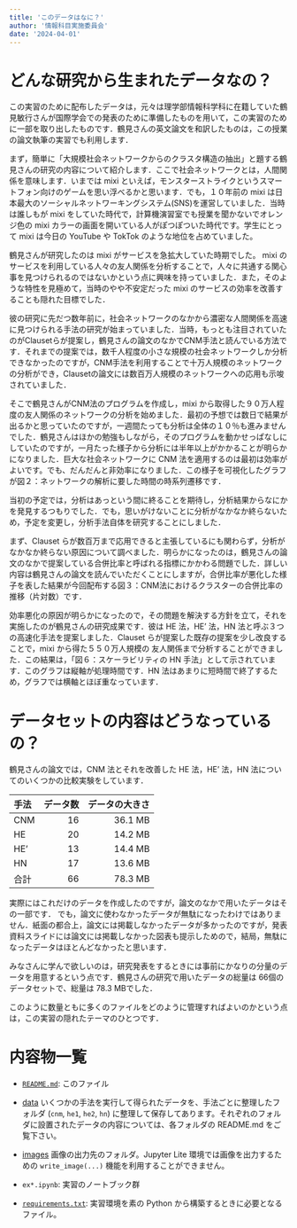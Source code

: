 ```yaml
---
title: 'このデータはなに？'
author: '情報科目実施委員会'
date: '2024-04-01'
---
```


# どんな研究から生まれたデータなの？

この実習のために配布したデータは，元々は理学部情報科学科に在籍していた鶴見敏行さんが国際学会での発表のために準備したものを用いて，この実習のために一部を取り出したものです．鶴見さんの英文論文を和訳したものは，この授業の論文執筆の実習でも利用します．

まず，簡単に「大規模社会ネットワークからのクラスタ構造の抽出」と題する鶴見さんの研究の内容について紹介します．ここで社会ネットワークとは，人間関係を意味します．いまでは mixi といえば，モンスターストライクというスマートフォン向けのゲームを思い浮べるかと思います．でも，１０年前の mixi は日本最大のソーシャルネットワーキングシステム(SNS)を運営していました．当時は誰しもが mixi をしていた時代で，計算機演習室でも授業を聞かないでオレンジ色の mixi カラーの画面を開いている人がぽつぽついた時代です。学生にとって mixi は今日の YouTube や TokTok のような地位を占めていました。

鶴見さんが研究したのは mixi がサービスを急拡大していた時期でした。 mixi のサービスを利用している人々の友人関係を分析することで，人々に共通する関心事を見つけられるのではないかという点に興味を持っていました．また，そのような特性を見極めて，当時のやや不安定だった mixi のサービスの効率を改善することも隠れた目標でした．

彼の研究に先だつ数年前に，社会ネットワークのなかから濃密な人間関係を高速に見つけられる手法の研究が始まっていました．当時，もっとも注目されていたのがClausetらが提案し，鶴見さんの論文のなかでCNM手法と読んでいる方法です．それまでの提案では，数千人程度の小さな規模の社会ネットワークしか分析できなかったのですが，CNM手法を利用することで十万人規模のネットワークの分析ができ，Clausetの論文には数百万人規模のネットワークへの応用も示唆されていました．

そこで鶴見さんがCNM法のプログラムを作成し，mixi から取得した９０万人程度の友人関係のネットワークの分析を始めました．最初の予想では数日で結果が出るかと思っていたのですが，一週間たっても分析は全体の１０％も進みませんでした．鶴見さんはほかの勉強もしながら，そのプログラムを動かせっぱなしにしていたのですが，一月たった様子から分析には半年以上がかかることが明らかになりました．巨大な社会ネットワークに CNM 法を適用するのは最初は効率がよいです。でも、だんだんと非効率になりました．この様子を可視化したグラフが図２：ネットワークの解析に要した時間の時系列遷移です．

当初の予定では，分析はあっという間に終ることを期待し，分析結果からなにかを発見するつもりでした．でも，思いがけないことに分析がなかなか終らないため，予定を変更し，分析手法自体を研究することにしました．

まず、Clauset らが数百万まで応用できると主張しているにも関わらず，分析がなかなか終らない原因について調べました．明らかになったのは，鶴見さんの論文のなかで提案している合併比率と呼ばれる指標にかかわる問題でした．詳しい内容は鶴見さんの論文を読んでいただくことにしますが，合併比率が悪化した様子を表した結果が今回配布する図３：CNM法におけるクラスターの合併比率の推移（片対数）です．

効率悪化の原因が明らかになったので，その問題を解決する方針を立て，それを実施したのが鶴見さんの研究成果です．彼は HE 法，HE’ 法，HN 法と呼ぶ３つの高速化手法を提案しました．Clauset らが提案した既存の提案を少し改良することで，mixi から得た５５０万人規模の 友人関係まで分析することができました．この結果は，「図６：スケーラビリティの HN 手法」として示されています．このグラフは縦軸が処理時間です．HN 法はあまりに短時間で終了するため，グラフでは横軸とほぼ重なっています．

# データセットの内容はどうなっているの？

鶴見さんの論文では，CNM 法とそれを改善した HE 法，HE’ 法，HN 法についてのいくつかの比較実験をしています．

| 手法 | データ数 | データの大きさ |
| :--- | ---: | ---: |
| CNM | 16 | 36.1 MB |
| HE  | 20 | 14.2 MB |
| HE’ | 13 | 14.4 MB |
| HN  | 17 | 13.6 MB |
| 合計 | 66	| 78.3 MB |

実際にはこれだけのデータを作成したのですが，論文のなかで用いたデータはその一部です． でも，論文に使わなかったデータが無駄になったわけではありません．紙面の都合上，論文には掲載しなかったデータが多かったのですが，発表資料スライドには論文には掲載しなかった図表も提示しためので，結局，無駄になったデータはほとんどなかったと思います．

みなさんに学んで欲しいのは，研究発表をするときには事前にかなりの分量のデータを用意するという点です．鶴見さんの研究で用いたデータの総量は 66個のデータセットで、総量は 78.3 MBでした．

このように数量ともに多くのファイルをどのように管理すればよいのかという点は，この実習の隠れたテーマのひとつです．


# 内容物一覧

- [`README.md`](README.md): このファイル

- [data](data) いくつかの手法を実行して得られたデータを、手法ごとに整理したフォルダ (`cnm`, `he1`, `he2`, `hn`) に整理して保存してあります。それぞれのフォルダに設置されたデータの内容については、各フォルダの README.md をご覧下さい。

- [images](images) 画像の出力先のフォルダ。Jupyter Lite 環境では画像を出力するための `write_image(...)` 機能を利用することができません。

- `ex*.ipynb`: 実習のノートブック群

- [`requirements.txt`](requirements.txt): 実習環境を素の Python から構築するときに必要となるファイル。